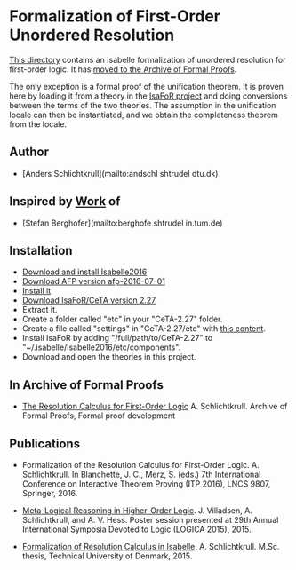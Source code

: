 # Formalization of First-Order Unordered Resolution #

[This directory](https://bitbucket.org/jasmin_blanchette/isafol/src/master/Unordered_Resolution/) contains an Isabelle formalization of unordered resolution for first-order logic. It has [moved to the Archive of Formal Proofs](https://www.isa-afp.org/entries/Resolution_FOL.shtml). 

The only exception is a formal proof of the unification theorem. It is proven here by loading it from a theory in the [IsaFoR project](http://cl-informatik.uibk.ac.at/software/ceta/) and doing conversions between the terms of the two theories. The assumption in the unification locale can then be instantiated, and we obtain the completeness theorem from the locale.

## Author ##

* [Anders Schlichtkrull](mailto:andschl shtrudel dtu.dk)

## Inspired by [Work](http://afp.sourceforge.net/entries/FOL-Fitting.shtml) of ##

* [Stefan Berghofer](mailto:berghofe shtrudel in.tum.de)

## Installation ##
* [Download and install Isabelle2016](https://isabelle.in.tum.de)
* [Download AFP version afp-2016-07-01](https://sourceforge.net/projects/afp/files/afp-Isabelle2016/)
* [Install it](https://www.isa-afp.org/using.shtml)
* [Download IsaFoR/CeTA version 2.27](http://cl-informatik.uibk.ac.at/software/ceta/versions.php)
* Extract it.
* Create a folder called "etc" in your "CeTA-2.27" folder.
* Create a file called "settings" in "CeTA-2.27/etc" with [this content](https://people.compute.dtu.dk/andschl/isafor/settings).
* Install IsaFoR by adding "/full/path/to/CeTA-2.27" to "~/.isabelle/Isabelle2016/etc/components".
* Download and open the theories in this project.

## In Archive of Formal Proofs ##

* [The Resolution Calculus for First-Order Logic](https://www.isa-afp.org/entries/Resolution_FOL.shtml)
  A. Schlichtkrull.
  Archive of Formal Proofs, Formal proof development

## Publications ##

* Formalization of the Resolution Calculus for First-Order Logic.
  A. Schlichtkrull.
  In Blanchette, J. C., Merz, S. (eds.) 7th International Conference on Interactive Theorem Proving (ITP 2016), LNCS 9807, Springer, 2016.

* [Meta-Logical Reasoning in Higher-Order Logic](http://orbit.dtu.dk/files/118776437/logica_poster.pdf).
  J. Villadsen, A. Schlichtkrull, and A. V. Hess.
  Poster session presented at 29th Annual International Symposia Devoted to Logic (LOGICA 2015), 2015.

* [Formalization of Resolution Calculus in Isabelle](http://people.compute.dtu.dk/andschl/Thesis.pdf).
  A. Schlichtkrull.
  M.Sc. thesis, Technical University of Denmark, 2015.
